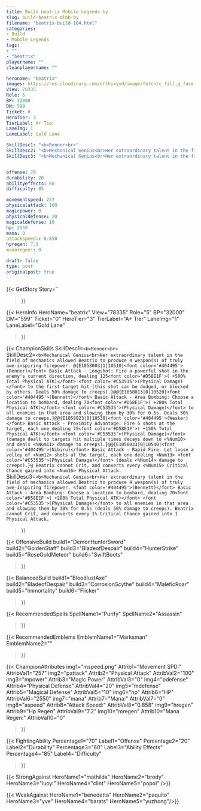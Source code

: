 ```yaml
---
title: Build beatrix Mobile Legends by 
slug: build-beatrix-mlbb-by
filename: "beatrix-build-104.html"
categories: 
- Build 
- Mobile Legends
tags: 
- ""
- "beatrix"
playername: ""
cleanplayername: ""

heroname: "beatrix"
images: https://res.cloudinary.com/drlhixyyd/image/fetch/c_fill,g_face,f_auto/https://cdn2-build.mobagenie.my.id/p/images/banner/full/beatrix.jpg
View: 78335 
Role: 5 
BP: 32000
DM: 599 
Ticket: 0 
HeroTier: 3 
TierLabel: A+ Tier 
LaneImg: 1
LaneLabel: Gold Lane 

SkillDesc1: "<b>Renner<br>"   
SkillDesc2: "<b>Mechanical Genius<br>Her extraordinary talent in the field of mechanics allowed Beatrix to produce 4 weapon(s) of truly awe-inspiring firepower. @{E1058003|1|10510|<font color='#404495'>(Renner)</font> Basic Attack - Longshot: Fire a powerful shot in the enemy's current direction, dealing 125<font color='#D58E1F'>( +500% Total Physical ATK)</font> <font color='#C53535'>(Physical Damage)</font> to the first target hit (this shot can be dodged, or blocked by others. Deals 50% damage to creeps).}@@{E1058013|0|10520|<font color='#404495'>(Bennett)</font> Basic Attack - Area Bombing: Choose a location to bombard, dealing 70<font color='#D58E1F'>( +280% Total Physical ATK)</font> <font color='#C53535'>(Physical Damage)</font> to all enemies in that area and slowing them by 30% for 0.5s. Deals 50% damage to creeps.}@@{E1058023|0|10530|<font color='#404495'>(Wesker)</font> Basic Attack - Proximity Advantage: Fire 5 shots at the target, each one dealing 75<font color='#D58E1F'>( +150% Total Physical ATK)</font> <font color='#C53535'>(Physical Damage)</font> (damage dealt to targets hit multiple times decays down to <%Num10> and deals <%Num11> damage to creeps).}@@{E1058033|0|10540|<font color='#404495'>(Nibiru)</font> Basic Attack - Rapid Fire: Let loose a volley of <Num12> shots at the target, each one dealing <Num13> <font color='#C53535'>(Physical Damage)</font> (deals <%Num14> damage to creeps).}@ Beatrix cannot Crit, and converts every <%Num15> Critical Chance gained into <Num16> Physical Attack."   
SkillDesc3: "<b>Mechanical Genius<br>Her extraordinary talent in the field of mechanics allowed Beatrix to produce 4 weapon(s) of truly awe-inspiring firepower. <font color='#404495'>(Bennett)</font> Basic Attack - Area Bombing: Choose a location to bombard, dealing 70<font color='#D58E1F'>( +280% Total Physical ATK)</font> <font color='#C53535'>(Physical Damage)</font> to all enemies in that area and slowing them by 30% for 0.5s (deals 50% damage to creeps). Beatrix cannot Crit, and converts every 1% Critical Chance gained into 1 Physical Attack."   


offense: 70 
durability: 20 
abilityeffects: 60 
difficulty: 85 

movementspeed: 257
physicalattack: 100
magicpower: 0
physicaldefense: 20
magicaldefense: 10
hp: 2550
mana: 0
attackspeed:: 0.858
hpregen: 7.2
manaregen:: 0

draft: false
type: post
originalpost: true
---
```



{{< GetStory 
Story=`` 
>}}

{{< HeroInfo 
HeroName="beatrix" 
View="78335" 
Role="5" 
BP="32000" 
DM="599" 
Ticket="0" 
HeroTier="3" 
TierLabel="A+ Tier" 
LaneImg="1" 
LaneLabel="Gold Lane" 
>}}
 
{{< ChampionSkills 
SkillDesc1=`<b>Renner<br>`   
SkillDesc2=`<b>Mechanical Genius<br>Her extraordinary talent in the field of mechanics allowed Beatrix to produce 4 weapon(s) of truly awe-inspiring firepower. @{E1058003|1|10510|<font color='#404495'>(Renner)</font> Basic Attack - Longshot: Fire a powerful shot in the enemy's current direction, dealing 125<font color='#D58E1F'>( +500% Total Physical ATK)</font> <font color='#C53535'>(Physical Damage)</font> to the first target hit (this shot can be dodged, or blocked by others. Deals 50% damage to creeps).}@@{E1058013|0|10520|<font color='#404495'>(Bennett)</font> Basic Attack - Area Bombing: Choose a location to bombard, dealing 70<font color='#D58E1F'>( +280% Total Physical ATK)</font> <font color='#C53535'>(Physical Damage)</font> to all enemies in that area and slowing them by 30% for 0.5s. Deals 50% damage to creeps.}@@{E1058023|0|10530|<font color='#404495'>(Wesker)</font> Basic Attack - Proximity Advantage: Fire 5 shots at the target, each one dealing 75<font color='#D58E1F'>( +150% Total Physical ATK)</font> <font color='#C53535'>(Physical Damage)</font> (damage dealt to targets hit multiple times decays down to <%Num10> and deals <%Num11> damage to creeps).}@@{E1058033|0|10540|<font color='#404495'>(Nibiru)</font> Basic Attack - Rapid Fire: Let loose a volley of <Num12> shots at the target, each one dealing <Num13> <font color='#C53535'>(Physical Damage)</font> (deals <%Num14> damage to creeps).}@ Beatrix cannot Crit, and converts every <%Num15> Critical Chance gained into <Num16> Physical Attack.`   
SkillDesc3=`<b>Mechanical Genius<br>Her extraordinary talent in the field of mechanics allowed Beatrix to produce 4 weapon(s) of truly awe-inspiring firepower. <font color='#404495'>(Bennett)</font> Basic Attack - Area Bombing: Choose a location to bombard, dealing 70<font color='#D58E1F'>( +280% Total Physical ATK)</font> <font color='#C53535'>(Physical Damage)</font> to all enemies in that area and slowing them by 30% for 0.5s (deals 50% damage to creeps). Beatrix cannot Crit, and converts every 1% Critical Chance gained into 1 Physical Attack.`   
 
>}}

{{< OffensiveBuild 
build1="DemonHunterSword"  
build2="GoldenStaff" 
build3="BladeofDespair" 
build4="HunterStrike" 
build5="RoseGoldMeteor" 
build6="SwiftBoots" 
>}} 

{{< BalancedBuild 
build1="BloodlustAxe"  
build2="BladeofDespair" 
build3="CorrosionScythe" 
build4="MaleficRoar" 
build5="Immortality" 
build6="Flicker" 
>}}


{{< RecommendedSpells 
SpellName1="Purify" 
SpellName2="Assassin" 
>}}  

{{< RecommendedEmblems 
EmblemName1="Marksman" 
EmblemName2="" 
>}}   


{{< ChampionAttributes
img1="mspeed.png" Attrib1="Movement SPD:" AttribVal1="257"
img2="pattack" Attrib2="Physical Attack" AttribVal2="100"
img3="mpower" Attrib3="Magic Power" AttribVal3="0"
img4="pdefense" Attrib4="Physical Defense" AttribVal4="20"
img5="mdefense" Attrib5="Magical Defense" AttribVal5="10"
img6="hp" Attrib6="HP" AttribVal6="2550"
img7="mana" Attrib7="Mana:" AttribVal7="0"
img8="aspeed" Attrib8="Attack Speed:" AttribVal8="0.858"
img9="hregen" Attrib9="Hp Regen" AttribVal9="7.2"
img10="mregen" Attrib10="Mana Regen:" AttribVal10="0"
>}}


{{< FightingAbility
Percentage1="70" Label1="Offense"
Percentage2="20" Label2="Durability"
Percentage3="60" Label3="Ability Effects"
Percentage4="85" Label4="Difficulty"
 >}}

{{< StrongAgainst 
HeroName1="mathilda"
HeroName2="brody"
HeroName3="luoyi"
HeroName4="clint"
HeroName5="popol"
/>}}

{{< WeakAgainst
HeroName1="benedetta"
HeroName2="paquito"
HeroName3="yve"
HeroName4="barats"
HeroName5="yuzhong"/>}}
